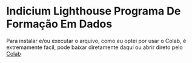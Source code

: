 # Indicium Lighthouse Programa De Formação Em Dados

Para instalar e/ou executar o arquivo, como eu optei por usar o Colab, é extremamente facil, pode baixar diretamente daqui ou abrir direto pelo <a href="https://colab.research.google.com/drive/1LHjuc4tdDPDvK-M3Loj_ydYPCkvBLzfp?usp=sharing" rel="nofollow">Colab</a>
